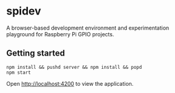# spidev

A browser-based development environment and experimentation playground for Raspberry Pi GPIO projects.

## Getting started
```
npm install && pushd server && npm install && popd
npm start
```

Open [http://localhost:4200]() to view the application.

